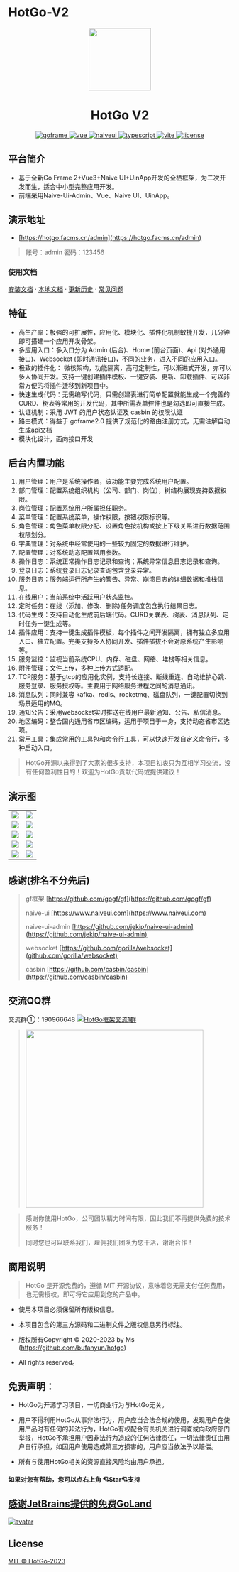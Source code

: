 # HotGo-V2
<div align="center">
	<img width="140px" src="https://bufanyun.cn-bj.ufileos.com/hotgo/logo.sig.png">
    <p>
        <h1>HotGo V2</h1>
    </p>
    <p align="center">
        <a href="https://goframe.org/pages/viewpage.action?pageId=1114119" target="_blank">
	        <img src="https://img.shields.io/badge/goframe-2.3-green" alt="goframe">
	    </a>
	    <a href="https://v3.vuejs.org/" target="_blank">
	        <img src="https://img.shields.io/badge/vue.js-vue3.x-green" alt="vue">
	    </a>
	    <a href="https://www.naiveui.com" target="_blank">
	        <img src="https://img.shields.io/badge/naiveui-%3E2.0.0-blue" alt="naiveui">
	    </a>
		<a href="https://www.tslang.cn/" target="_blank">
	        <img src="https://img.shields.io/badge/typescript-%3E4.0.0-blue" alt="typescript">
	    </a>
		<a href="https://vitejs.dev/" target="_blank">
		    <img src="https://img.shields.io/badge/vite-%3E2.0.0-yellow" alt="vite">
		</a>
		<a href="https://github.com/bufanyun/hotgo/blob/v2.0/LICENSE" target="_blank">
		    <img src="https://img.shields.io/badge/license-MIT-success" alt="license">
		</a>
	</p>
</div>


## 平台简介
* 基于全新Go Frame 2+Vue3+Naive UI+UinApp开发的全栖框架，为二次开发而生，适合中小型完整应用开发。
* 前端采用Naive-Ui-Admin、Vue、Naive UI、UinApp。

## 演示地址
-  [https://hotgo.facms.cn/admin](https://hotgo.facms.cn/admin)
>  账号：admin  密码：123456

### 使用文档

[安装文档](docs/guide-zh-CN/start-installation.md) · [本地文档](docs/guide-zh-CN/README.md) · [更新历史](docs/guide-zh-CN/start-update-log.md) · [常见问题](docs/guide-zh-CN/start-issue.md)


## 特征
* 高生产率：极强的可扩展性，应用化、模块化、插件化机制敏捷开发，几分钟即可搭建一个应用开发骨架。
* 多应用入口：多入口分为 Admin (后台)、Home (前台页面)、Api (对外通用接口)、Websocket (即时通讯接口)，不同的业务，进入不同的应用入口。
* 极致的插件化： 微核架构，功能隔离，高可定制性，可以渐进式开发，亦可以多人协同开发。支持一键创建插件模板、一键安装、更新、卸载插件、可以非常方便的将插件迁移到新项目中。
* 快速生成代码：无需编写代码，只需创建表进行简单配置就能生成一个完善的 CURD、树表等常用的开发代码，其中所需表单控件也是勾选即可直接生成。
* 认证机制：采用 JWT 的用户状态认证及 casbin 的权限认证
* 路由模式：得益于 goframe2.0 提供了规范化的路由注册方式，无需注解自动生成api文档
* 模块化设计，面向接口开发


## 后台内置功能
1. 用户管理：用户是系统操作者，该功能主要完成系统用户配置。
2. 部门管理：配置系统组织机构（公司、部门、岗位），树结构展现支持数据权限。
3. 岗位管理：配置系统用户所属担任职务。
4. 菜单管理：配置系统菜单，操作权限，按钮权限标识等。
5. 角色管理：角色菜单权限分配、设置角色按机构或按上下级关系进行数据范围权限划分。
6. 字典管理：对系统中经常使用的一些较为固定的数据进行维护。
7. 配置管理：对系统动态配置常用参数。
8. 操作日志：系统正常操作日志记录和查询；系统异常信息日志记录和查询。
9. 登录日志：系统登录日志记录查询包含登录异常。
10. 服务日志：服务端运行所产生的警告、异常、崩溃日志的详细数据和堆栈信息。
11. 在线用户：当前系统中活跃用户状态监控。
12. 定时任务：在线（添加、修改、删除)任务调度包含执行结果日志。
13. 代码生成：支持自动化生成前后端代码。CURD关联表、树表、消息队列、定时任务一键生成等。
14. 插件应用：支持一键生成插件模板，每个插件之间开发隔离，拥有独立多应用入口、独立配置。完美支持多人协同开发、插件插拔不会对原系统产生影响等。
15. 服务监控：监视当前系统CPU、内存、磁盘、网络、堆栈等相关信息。
16. 附件管理：文件上传，多种上传方式适配。
17. TCP服务：基于gtcp的应用化实例，支持长连接、断线重连、自动维护心跳、服务登录、服务授权等。主要用于网络服务进程之间的消息通讯。
18. 消息队列：同时兼容 kafka、redis、rocketmq、磁盘队列，一键配置切换到场景适用的MQ。
19. 通知公告：采用websocket实时推送在线用户最新通知、公告、私信消息。
20. 地区编码：整合国内通用省市区编码，运用于项目于一身，支持动态省市区选项。
21. 常用工具：集成常用的工具包和命令行工具，可以快速开发自定义命令行，多种启动入口。


> HotGo开源以来得到了大家的很多支持，本项目初衷只为互相学习交流，没有任何盈利性目的！欢迎为HotGo贡献代码或提供建议！


## 演示图

<table>
    <tr>
        <td><img src="https://bufanyun.cn-bj.ufileos.com/hotgo/example/1.png"/></td>
        <td><img src="https://bufanyun.cn-bj.ufileos.com/hotgo/example/2.png"/></td>
    </tr>
    <tr>
        <td><img src="https://bufanyun.cn-bj.ufileos.com/hotgo/example/3.png"/></td>
        <td><img src="https://bufanyun.cn-bj.ufileos.com/hotgo/example/4.png"/></td>
    </tr>
    <tr>
        <td><img src="https://bufanyun.cn-bj.ufileos.com/hotgo/example/5.png"/></td>
        <td><img src="https://bufanyun.cn-bj.ufileos.com/hotgo/example/6.png"/></td>
    </tr>
    <tr>
        <td><img src="https://bufanyun.cn-bj.ufileos.com/hotgo/example/7.png"/></td>
        <td><img src="https://bufanyun.cn-bj.ufileos.com/hotgo/example/8.png"/></td>
    </tr>
    <tr>
        <td><img src="https://bufanyun.cn-bj.ufileos.com/hotgo/example/9.png"/></td>
        <td><img src="https://bufanyun.cn-bj.ufileos.com/hotgo/example/10.png"/></td>
    </tr>
</table>

## 感谢(排名不分先后)
> gf框架 [https://github.com/gogf/gf](https://github.com/gogf/gf)
>
> naive-ui [https://www.naiveui.com](https://www.naiveui.com)
>
> naive-ui-admin [https://github.com/jekip/naive-ui-admin](https://github.com/jekip/naive-ui-admin)
>
> websocket [https://github.com/gorilla/websocket](github.com/gorilla/websocket)
> 
> casbin [https://github.com/casbin/casbin](https://github.com/casbin/casbin)


## 交流QQ群
交流群①：190966648  <a target="_blank" href="https://qm.qq.com/cgi-bin/qm/qr?k=mJafkvme3VNyiQlCFIFNRtY8Xlr7pj9U&jump_from=webapi&authKey=jL10vIESr+vO8wpxwyd6DlChzkrbHpzN9uhAsIHgAinL/Vvd+nvuRyilf2UqUlCy"><img border="0" src="https://bufanyun.cn-bj.ufileos.com/hotgo/group.png" alt="HotGo框架交流1群" title="HotGo框架交流1群"></a>
> <img src="https://bufanyun.cn-bj.ufileos.com/hotgo/hotgo1qun.png" width="400px"/>  


> 感谢你使用HotGo，公司团队精力时间有限，因此我们不再提供免费的技术服务！
>
> 同时您也可以联系我们，雇佣我们团队为您干活，谢谢合作！


## 商用说明

> HotGo 是开源免费的，遵循 MIT 开源协议，意味着您无需支付任何费用，也无需授权，即可将它应用到您的产品中。

* 使用本项目必须保留所有版权信息。

* 本项目包含的第三方源码和二进制文件之版权信息另行标注。

* 版权所有Copyright © 2020-2023 by Ms (https://github.com/bufanyun/hotgo)

* All rights reserved。


## 免责声明：
* HotGo为开源学习项目，一切商业行为与HotGo无关。

* 用户不得利用HotGo从事非法行为，用户应当合法合规的使用，发现用户在使用产品时有任何的非法行为，HotGo有权配合有关机关进行调查或向政府部门举报，HotGo不承担用户因非法行为造成的任何法律责任，一切法律责任由用户自行承担，如因用户使用造成第三方损害的，用户应当依法予以赔偿。

* 所有与使用HotGo相关的资源直接风险均由用户承担。


#### 如果对您有帮助，您可以点右上角 💘Star💘支持



## [感谢JetBrains提供的免费GoLand](https://jb.gg/OpenSource)
[![avatar](https://camo.githubusercontent.com/323657c6e81419b8e151e9da4c71f409e3fcc65d630535170c59fe4807dbc905/68747470733a2f2f676f6672616d652e6f72672f646f776e6c6f61642f7468756d626e61696c732f313131343131392f6a6574627261696e732e706e67)](https://jb.gg/OpenSource)


## License
[MIT © HotGo-2023](./LICENSE)
  


  

